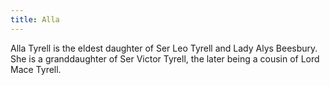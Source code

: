 ```yaml
---
title: Alla
---
```


Alla Tyrell is the eldest daughter of Ser Leo Tyrell and Lady Alys Beesbury. She is a granddaughter of Ser Victor Tyrell, the later being a cousin of Lord Mace Tyrell.


